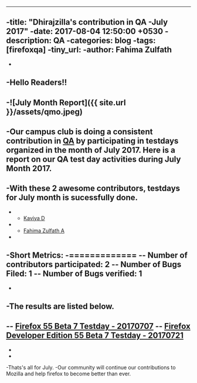 ----
-title:  "Dhirajzilla's contribution in QA -July 2017"
-date:   2017-08-04 12:50:00 +0530
-description: QA
-categories: blog
-tags: [firefoxqa]
-tiny_url:
-author: Fahima Zulfath
----
-
-Hello Readers!!
-
-![July Month Report]({{ site.url }}/assets/qmo.jpeg)
-
-Our campus club is doing a consistent contribution in [QA](http://quality.mozilla.org/) by participating in testdays organized in the month of July 2017. Here is a report on our QA  test day activities during July Month 2017.
-
-With these 2 awesome contributors, testdays for July month is sucessfully done.
-  
-  - [Kaviya D](https://twitter.com/) 
-  - [Fahima Zulfath A](https://twitter.com/FahimaZulfath) 
-
-Short Metrics:
-=============
-- Number of contributors participated: 2
-- Number of Bugs Filed: 1
-- Number of Bugs verified: 1
-
-
-The results are listed below.
-
-- [Firefox 55 Beta 7 Testday - 20170707](https://public.etherpad-mozilla.org/p/MozillaIN_QA_Firefox_55_Beta_7_Testday)
-- [Firefox Developer Edition 55 Beta 7 Testday - 20170721](https://public.etherpad-mozilla.org/p/MozillaIN_QA_Firefox_55_Beta_4_Testday)
-
-
-
-Thats's all for July. 
-Our community will continue our contributions to Mozilla and help firefox to become better than ever.
